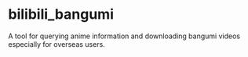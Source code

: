 # bilibili_bangumi
A tool for querying anime information and downloading bangumi videos especially for overseas users.

